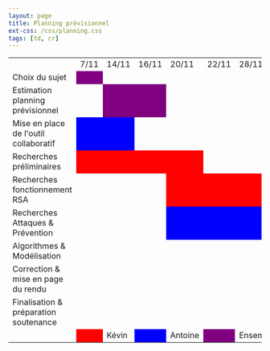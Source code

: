```yaml
---
layout: page
title: Planning prévisionnel
ext-css: /css/planning.css
tags: [td, cr]
---
```



<table>
  <tr>
    <td></td>
    <td>7/11</td>
    <td>14/11</td>
    <td>16/11</td>
    <td>20/11</td>
    <td>22/11</td>
    <td>28/11</td>
    <td>4/12</td>
    <td>5/12</td>
    <td>13/12</td>
    <td>18/12</td>
    <td>7/01</td>
    <td>8/01</td>
    <td>9/01</td>
  </tr>
  <tr>
    <td>Choix du sujet</td>
    <td style="background-color:purple;"></td>
  </tr>
  <tr>
    <td>Estimation planning prévisionnel</td>
    <td></td>
    <td style="background-color:purple;"></td>
    <td style="background-color:purple;">
  </tr>
  <tr>
    <td>Mise en place de l'outil collaboratif</td>
    <td style="background-color:blue;"></td>
    <td style="background-color:blue;"></td>
  </tr>
  <tr>
    <td>Recherches préliminaires</td>
    <td style="background-color:red;"></td>
    <td style="background-color:red;"></td>
    <td style="background-color:red;"></td>
    <td style="background-color:red;"></td>
  </tr>
  <tr>
    <td>Recherches fonctionnement RSA</td>
    <td></td>
    <td></td>
    <td></td>
    <td style="background-color:red;"></td>
    <td style="background-color:red;"></td>
    <td style="background-color:red;"></td>
    <td style="background-color:red;"></td>
    <td style="background-color:red;"></td>
    <td style="background-color:red;"></td>
  </tr>
  </tr>
    <td>Recherches Attaques & Prévention</td>
    <td></td>
    <td></td>
    <td></td>
    <td style="background-color:blue;"></td>
    <td style="background-color:blue;"></td>
    <td style="background-color:blue;"></td>
    <td style="background-color:blue;"></td>
    <td style="background-color:blue;"></td>
    <td style="background-color:blue;"></td>
  </tr>
  <tr>
    <td>Algorithmes & Modélisation</td>
    <td></td>
    <td></td>
    <td></td>
    <td></td>
    <td></td>
    <td></td>
    <td></td>
    <td></td>
    <td></td>
    <td style="background-color:red;"></td>
    <td style="background-color:red;"></td>
  </tr>
  <tr>
    <td>Correction & mise en page du rendu</td>
    <td></td>
    <td></td>
    <td></td>
    <td></td>
    <td></td>
    <td></td>
    <td></td>
    <td></td>
    <td></td>
    <td style="background-color:blue;"></td>
    <td style="background-color:blue;"></td>
  </tr>
  <tr>
    <td>Finalisation & préparation soutenance</td>
    <td></td>
    <td></td>
    <td></td>
    <td></td>
    <td></td>
    <td></td>
    <td></td>
    <td></td>
    <td></td>
    <td></td>
    <td></td>
    <td style="background-color:purple;"></td>
    <td style="background-color:purple;"></td>
  </tr>
  <tr>
    <td></td>
    <td style="background-color:red;"></td>
    <td>Kévin</td>
    <td style="background-color:blue;"></td>
    <td>Antoine</td>
    <td style="background-color:purple;"></td>
    <td>Ensemble</td>
  </tr>
</table>
